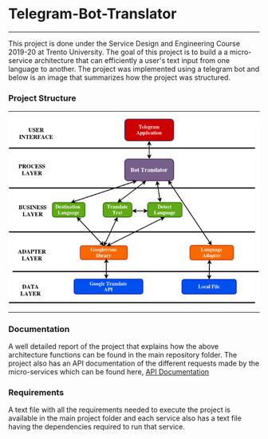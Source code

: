 # Telegram-Bot-Translator 
***

This project is done under the Service Design and Engineering Course 2019-20 at Trento University. 
The goal of this project is to build a a micro-service architecture that can efficiently a user's text input from one language to another. The project was implemented using a telegram bot and below is an image that summarizes how the project was structured.

### Project Structure  
***

![Image of project structure ](https://github.com/lawrencearaa/Telegram-Bot-Translator/blob/master/architecture.png)
***




### Documentation
A well detailed report of the project that explains how the above architecture functions can be found in the main repository folder. The project also has an API documentation of the different requests made by the micro-services which can be found here, [API Documentation](https://documenter.getpostman.com/view/9110031/TVKBZJqJ)

### Requirements
A text file with all the requirements needed to execute the project is available in the main project folder and each service also has a text file having the dependencies required to run that service.
